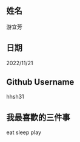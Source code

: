 姓名
----
游宜芳


日期
----
2022/11/21

Github Username
---------------
hhsh31


我最喜歡的三件事
---------------
eat
sleep
play
